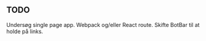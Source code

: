 ## TODO
Undersøg single page app. Webpack og/eller React route.
Skifte BotBar til at holde på links.

